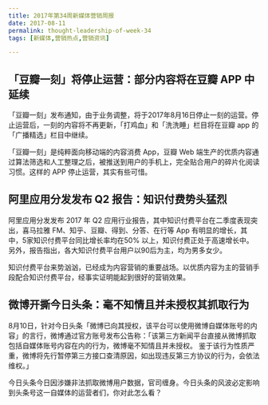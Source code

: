 ```yaml
---
title: 2017年第34周新媒体营销周报
date: 2017-08-11
permalink: thought-leadership-of-week-34
tags: [新媒体,营销热点,营销资讯]

---
```


## 「豆瓣一刻」将停止运营：部分内容将在豆瓣 APP 中延续  

「豆瓣一刻」发布通知，由于业务调整，将于2017年8月16日停止一刻的运营。停止运营后，一刻的内容将不再更新，「打鸡血」和「洗洗睡」栏目将在豆瓣 app 的「广播精选」栏目中继续。

「豆瓣一刻」是纯粹面向移动端的内容消费 App，豆瓣 Web 端生产的优质内容通过算法筛选和人工整理之后，被推送到用户的手机上，完全贴合用户的碎片化阅读习惯。这样的 APP 停止运营，其实有些可惜。

## 阿里应用分发发布 Q2 报告：知识付费势头猛烈  

阿里应用分发发布 2017 年 Q2 应用行业报告，其中知识付费平台在二季度表现突出，喜马拉雅 FM、知乎、豆瓣、得到、分答、在行等 App 有明显的增长，其中，5家知识付费平台同比增长率均在50% 以上，知识付费正处于高速增长中。另外，报告指出，各大知识付费平台用户以90后为主，均为男多女少。

知识付费平台来势汹汹，已经成为内容营销的重要战场。以优质内容为主的营销手段配合知识付费平台，经事实证明能起到很好的营销效果。

## 微博开撕今日头条：毫不知情且并未授权其抓取行为 

8月10日，针对今日头条「微博已向其授权，该平台可以使用微博自媒体账号的内容」的言行，微博通过官方账号发布公告称：「该第三方新闻平台直接从微博抓取包括自媒体账号内容在内的行为，微博毫不知情且并未授权。 鉴于该行为性质严重，微博将先行暂停第三方接口查清原因，如出现违反第三方协议的行为，会依法维权。」

今日头条今日因涉嫌非法抓取微博用户数据，官司缠身。今日头条的风波必定影响到头条号这一自媒体的运营者们，你对此怎么看？
